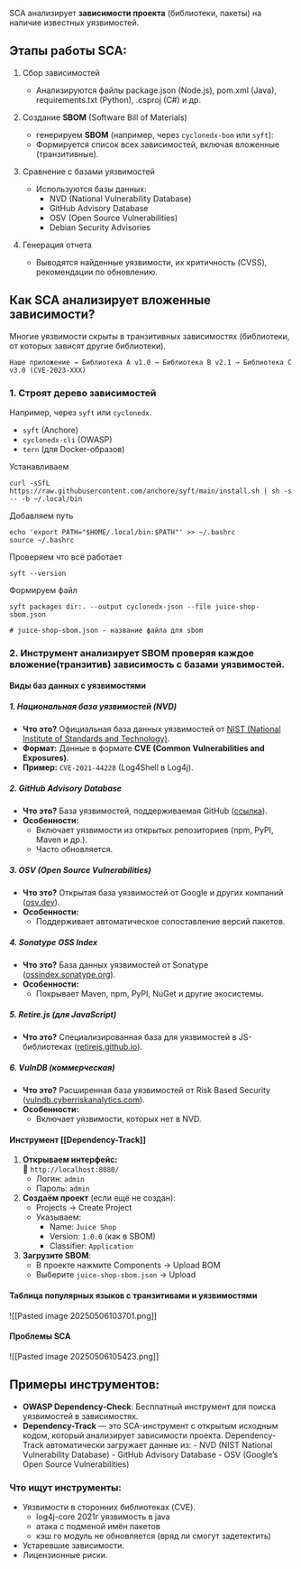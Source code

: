 SCA анализирует **зависимости проекта** (библиотеки, пакеты) на наличие известных уязвимостей.

## Этапы работы SCA:  
1. Сбор зависимостей  
   - Анализируются файлы package.json (Node.js), pom.xml (Java), requirements.txt (Python), .csproj (C#) и др.  

2. Создание **SBOM** (Software Bill of Materials)  
   - генерируем **SBOM** (например, через `cyclonedx-bom` или `syft`):   
   - Формируется список всех зависимостей, включая вложенные (транзитивные).  

3. Сравнение с базами уязвимостей  
   - Используются базы данных:  
     - NVD (National Vulnerability Database)  
     - GitHub Advisory Database  
     - OSV (Open Source Vulnerabilities)  
     - Debian Security Advisories  

4. Генерация отчета  
   - Выводятся найденные уязвимости, их критичность (CVSS), рекомендации по обновлению.  
## Как SCA анализирует вложенные зависимости?  

Многие уязвимости скрыты в транзитивных зависимостях (библиотеки, от которых зависят другие библиотеки). 
```
Наше приложение → Библиотека A v1.0 → Библиотека B v2.1 → Библиотека C v3.0 (CVE-2023-XXX)
```

### 1. Строят дерево зависимостей 

Например, через `syft` или `cyclonedx`.  
- `syft` (Anchore)
- `cyclonedx-cli` (OWASP)
- `tern` (для Docker-образов)

Устанавливаем
```
curl -sSfL https://raw.githubusercontent.com/anchore/syft/main/install.sh | sh -s -- -b ~/.local/bin
```

Добавляем путь
```
echo 'export PATH="$HOME/.local/bin:$PATH"' >> ~/.bashrc
source ~/.bashrc
```

Проверяем что всё работает
```
syft --version
```

Формируем файл
```
syft packages dir:. --output cyclonedx-json --file juice-shop-sbom.json

# juice-shop-sbom.json - название файла для sbom
```

### 2. Инструмент анализирует SBOM проверяя каждое вложение(транзитив) зависимость с базами уязвимостей.  

#### Виды баз данных с уязвимостями
##### **1. Национальная база уязвимостей (NVD)**
- **Что это?** Официальная база данных уязвимостей от [NIST (National Institute of Standards and Technology)](https://nvd.nist.gov/).
- **Формат:** Данные в формате **CVE (Common Vulnerabilities and Exposures)**.
- **Пример:** `CVE-2021-44228` (Log4Shell в Log4j).
##### **2. GitHub Advisory Database**
- **Что это?** База уязвимостей, поддерживаемая GitHub ([ссылка](https://github.com/advisories)).
- **Особенности:**
    - Включает уязвимости из открытых репозиториев (npm, PyPI, Maven и др.).
    - Часто обновляется.

##### **3. OSV (Open Source Vulnerabilities)**
- **Что это?** Открытая база уязвимостей от Google и других компаний ([osv.dev](https://osv.dev/)).
- **Особенности:**
    - Поддерживает автоматическое сопоставление версий пакетов.

##### **4. Sonatype OSS Index**
- **Что это?** База данных уязвимостей от Sonatype ([ossindex.sonatype.org](https://ossindex.sonatype.org/)).
- **Особенности:**
    - Покрывает Maven, npm, PyPI, NuGet и другие экосистемы.

##### **5. Retire.js (для JavaScript)**
- **Что это?** Специализированная база для уязвимостей в JS-библиотеках ([retirejs.github.io](https://retirejs.github.io/retire.js/)).

##### **6. VulnDB (коммерческая)**
- **Что это?** Расширенная база уязвимостей от Risk Based Security ([vulndb.cyberriskanalytics.com](https://vulndb.cyberriskanalytics.com/)).
- **Особенности:**
    - Включает уязвимости, которых нет в NVD.


#### Инструмент [[Dependency-Track]]

1. **Открываем интерфейс:**  
    🔗 `http://localhost:8080/`
    - Логин: `admin`
    - Пароль: `admin`
2. **Создаём проект** (если ещё не создан):
    - Projects → Create Project
    - Указываем:
        - Name: `Juice Shop`
        - Version: `1.0.0` (как в SBOM)
        - Classifier: `Application`
3. **Загрузите SBOM**:
    - В проекте нажмите Components → Upload BOM
    - Выберите `juice-shop-sbom.json` → Upload

#### Таблица популярных языков с транзитивами и уязвимостями
![[Pasted image 20250506103701.png]]

#### Проблемы SCA
![[Pasted image 20250506105423.png]]

## **Примеры инструментов:**

- **OWASP Dependency-Check**: Бесплатный инструмент для поиска уязвимостей в зависимостях.
- **Dependency-Track** — это SCA-инструмент с открытым исходным кодом, который анализирует зависимости проекта.
	Dependency-Track автоматически загружает данные из:
		- NVD (NIST National Vulnerability Database)
		- GitHub Advisory Database
		- OSV (Google’s Open Source Vulnerabilities)

### **Что ищут инструменты:**
- Уязвимости в сторонних библиотеках (CVE).
	- log4j-core 2021г уязвимость в java
	- атака с подменой имён пакетов
	- кэш го модуль не обновляется (вряд ли смогут задетектить)
- Устаревшие зависимости.
- Лицензионные риски.